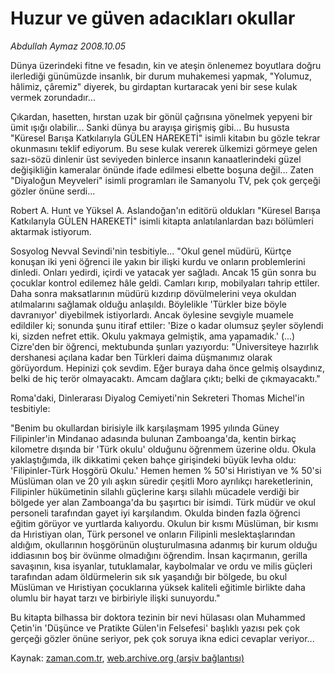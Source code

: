 # Huzur ve güven adacıkları okullar

*Abdullah Aymaz 2008.10.05*

<tr><td class="metin" colspan="2" style="padding-top: 20px; padding-left: 5px; padding-right: 10px;">Dünya üzerindeki fitne ve fesadın, kin ve ateşin önlenemez boyutlara doğru ilerlediği günümüzde insanlık, bir durum muhakemesi yapmak, "Yolumuz, hâlimiz, çâremiz" diyerek, bu girdaptan kurtaracak yeni bir sese kulak vermek zorundadır...</td></tr><tr><td class="metin" colspan="2" style="padding-top: 20px; padding-left: 5px; padding-right: 10px;"><p>Çıkardan, hasetten, hırstan uzak bir gönül çağrısına yönelmek yepyeni bir ümit ışığı olabilir... Sanki dünya bu arayışa girişmiş gibi... Bu hususta "Küresel Barışa Katkılarıyla GÜLEN HAREKETİ" isimli kitabın bu gözle tekrar okunmasını teklif ediyorum. Bu sese kulak vererek ülkemizi görmeye gelen sazı-sözü dinlenir üst seviyeden binlerce insanın kanaatlerindeki güzel değişikliğin kameralar önünde ifade edilmesi elbette boşuna değil... Zaten "Diyaloğun Meyveleri" isimli programları ile Samanyolu TV, pek çok gerçeği gözler önüne serdi...
<p> Robert A. Hunt ve Yüksel A. Aslandoğan'ın editörü oldukları "Küresel Barışa Katkılarıyla GÜLEN HAREKETİ" isimli kitapta anlatılanlardan bazı bölümleri aktarmak istiyorum.
<p> Sosyolog Nevval Sevindi'nin tesbitiyle... "Okul genel müdürü, Kürtçe konuşan iki yeni öğrenci ile yakın bir ilişki kurdu ve onların problemlerini dinledi. Onları yedirdi, içirdi ve yatacak yer sağladı. Ancak 15 gün sonra bu çocuklar kontrol edilemez hâle geldi. Camları kırıp, mobilyaları tahrip ettiler. Daha sonra maksatlarının müdürü kızdırıp dövülmelerini veya okuldan atılmalarını sağlamak olduğu anlaşıldı. Böylelikle 'Türkler bize böyle davranıyor' diyebilmek istiyorlardı. Ancak öylesine sevgiyle muamele edildiler ki; sonunda şunu itiraf ettiler: 'Bize o kadar olumsuz şeyler söylendi ki, sizden nefret ettik. Okulu yakmaya gelmiştik, ama yapamadık.' (...) Cizre'den bir öğrenci, mektubunda şunları yazıyordu: "Üniversiteye hazırlık dershanesi açılana kadar ben Türkleri daima düşmanımız olarak görüyordum. Hepinizi çok sevdim. Eğer buraya daha önce gelmiş olsaydınız, belki de hiç terör olmayacaktı. Amcam dağlara çıktı; belki de çıkmayacaktı."
<p> Roma'daki, Dinlerarası Diyalog Cemiyeti'nin Sekreteri Thomas Michel'in tesbitiyle:
<p> "Benim bu okullardan birisiyle ilk karşılaşmam 1995 yılında Güney Filipinler'in Mindanao adasında bulunan Zamboanga'da, kentin birkaç kilometre dışında bir 'Türk okulu' olduğunu öğrenmem üzerine oldu. Okula yaklaştığımda, ilk dikkatimi çeken bahçe girişindeki büyük levha oldu: 'Filipinler-Türk Hoşgörü Okulu.' Hemen hemen % 50'si Hıristiyan ve % 50'si Müslüman olan ve 20 yılı aşkın süredir çeşitli Moro ayrılıkçı hareketlerinin, Filipinler hükümetinin silahlı güçlerine karşı silahlı mücadele verdiği bir bölgede yer alan Zamboanga'da bu şaşırtıcı bir isimdi. Türk müdür ve okul personeli tarafından gayet iyi karşılandım. Okulda binden fazla öğrenci eğitim görüyor ve yurtlarda kalıyordu. Okulun bir kısmı Müslüman, bir kısmı da Hıristiyan olan, Türk personel ve onların Filipinli meslektaşlarından aldığım, okullarının hoşgörünün oluşturulmasına adanmış bir kurum olduğu iddiasının boş bir övünme olmadığını öğrendim. İnsan kaçırmanın, gerilla savaşının, kısa isyanlar, tutuklamalar, kaybolmalar ve ordu ve milis güçleri tarafından adam öldürmelerin sık sık yaşandığı bir bölgede, bu okul Müslüman ve Hıristiyan çocuklarına yüksek kaliteli eğitimle birlikte daha olumlu bir hayat tarzı ve birbiriyle ilişki sunuyordu."
<p> Bu kitapta bilhassa bir doktora tezinin bir nevi hülasası olan Muhammed Çetin'in 'Düşünce ve Pratikte Gülen'in Felsefesi' başlıklı yazısı pek çok gerçeği gözler önüne seriyor, pek çok soruya ikna edici cevaplar veriyor... <br/></p></p></p></p></p></p></td></tr>

Kaynak: [zaman.com.tr](http://zaman.com.tr/yazar.do?yazino=745485), [web.archive.org (arşiv bağlantısı)](http://web.archive.org/web/20081009220814/http://www.zaman.com.tr:80/yazar.do?yazino=745485)
